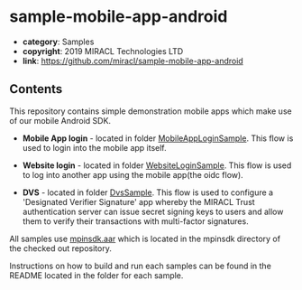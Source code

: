 # sample-mobile-app-android

* **category**: Samples
* **copyright**: 2019 MIRACL Technologies LTD
* **link**: https://github.com/miracl/sample-mobile-app-android


## Contents
This repository contains simple demonstration mobile apps which make use of our mobile Android SDK.

* **Mobile App login** - located in folder [MobileAppLoginSample](MobileAppLoginSample/README.md).
This flow is used to login into the mobile app itself.

* **Website login** - located in folder [WebsiteLoginSample](WebsiteLoginSample/README.md).
This flow is used to log into another app using the mobile app(the oidc flow).

* **DVS** - located in folder [DvsSample](DvsSample/README.md).
This flow is used to configure a 'Designated Verifier Signature' app whereby the MIRACL Trust authentication server can issue secret signing keys to users and allow them to verify their transactions with multi-factor signatures.

All samples use [mpinsdk.aar](https://github.com/miracl/mfa-client-sdk-android) which is located in the mpinsdk directory of the checked out repository.

Instructions on how to build and run each samples can be found in the README located in the folder for each sample.
